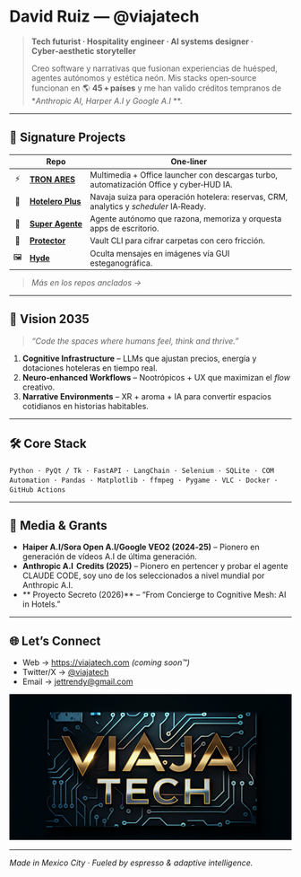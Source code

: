 # David Ruiz — **@viajatech**

> **Tech futurist · Hospitality engineer · AI systems designer · Cyber‑aesthetic storyteller**
>
> Creo software y narrativas que fusionan experiencias de huésped, agentes autónomos y estética neón. Mis stacks open‑source funcionan en 🌎 **45 + países** y me han valido créditos tempranos de **Anthropic AI, Harper A.I y Google A.I* **.

---

## 🚀 Signature Projects

| | Repo | One‑liner |
| :-: | --- | --- |
| ⚡ | **[TRON ARES](https://github.com/viajatech/ARES)** | Multimedia + Office launcher con descargas turbo, automatización Office y cyber‑HUD IA. |
| 🏨 | **[Hotelero Plus](https://github.com/viajatech/HoteleroPlus)** | Navaja suiza para operación hotelera: reservas, CRM, analytics y *scheduler* IA‑Ready. |
| 🤖 | **[Super Agente](https://github.com/viajatech/SuperAgente)** | Agente autónomo que razona, memoriza y orquesta apps de escritorio. |
| 🔐 | **[Protector](https://github.com/viajatech/Protector)** | Vault CLI para cifrar carpetas con cero fricción. |
| 🖼️ | **[Hyde](https://github.com/viajatech/Hyde)** | Oculta mensajes en imágenes vía GUI esteganográfica. |

> *Más en los repos anclados →*

---

## 🔭 Vision 2035

> *“Code the spaces where humans feel, think and thrive.”*

1. **Cognitive Infrastructure** – LLMs que ajustan precios, energía y dotaciones hoteleras en tiempo real.  
2. **Neuro‑enhanced Workflows** – Nootrópicos + UX que maximizan el *flow* creativo.  
3. **Narrative Environments** – XR + aroma + IA para convertir espacios cotidianos en historias habitables.

---

## 🛠 Core Stack

`Python · PyQt / Tk · FastAPI · LangChain · Selenium · SQLite · COM Automation · Pandas · Matplotlib · ffmpeg · Pygame · VLC · Docker · GitHub Actions`

---

## 📜 Media & Grants

- **Haiper A.I/Sora Open A.I/Google VEO2 (2024‑25)** – Pionero en generación de vídeos A.I de última generación.  
- **Anthropic A.I  Credits (2025)** – Pionero en pertencer y probar el agente CLAUDE CODE, soy uno de los seleccionados a nivel mundial por Anthropic A.I.
- ** Proyecto Secreto (2026)** – “From Concierge to Cognitive Mesh: AI in Hotels.”

---

## 🌐 Let’s Connect

- Web → <https://viajatech.com> *(coming soon™)*  
- Twitter/X → [@viajatech](https://twitter.com/viajatech)  
- Email → <jettrendy@gmail.com>

<p align="center">
  <img src="https://github.com/viajatech/viajatech/blob/main/VIAJA%20TECH%20WALL.png" width="720" alt="Viaja Tech neon wall banner"/>
</p>

---

*Made in Mexico City · Fueled by espresso & adaptive intelligence.*

